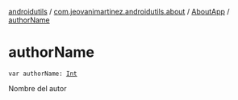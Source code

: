[androidutils](../../index.md) / [com.jeovanimartinez.androidutils.about](../index.md) / [AboutApp](index.md) / [authorName](./author-name.md)

# authorName

`var authorName: `[`Int`](https://kotlinlang.org/api/latest/jvm/stdlib/kotlin/-int/index.html)

Nombre del autor

